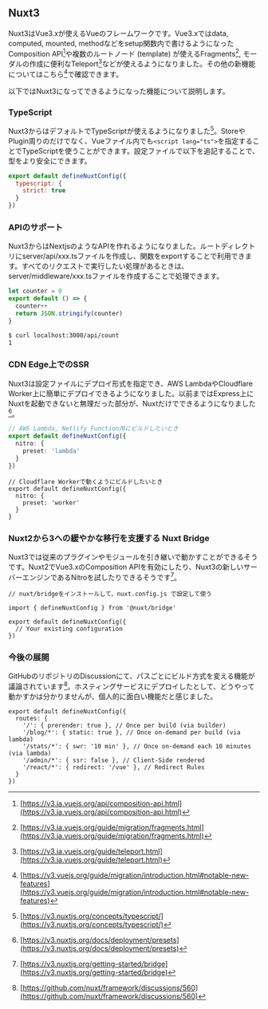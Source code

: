 ## Nuxt3
Nuxt3はVue3.xが使えるVueのフレームワークです。Vue3.xではdata, computed, mounted,  methodなどをsetup関数内で書けるようになったComposition API[^composition_api]や複数のルートノード (template) が使えるFragments[^nuxt3_fragments], モーダルの作成に便利なTeleport[^nuxt3_teleport]などが使えるようになりました。その他の新機能についてはこちら[^nuxt3_features]で確認できます。

以下ではNuxt3になってできるようになった機能について説明します。

### TypeScript
Nuxt3からはデフォルトでTypeScriptが使えるようになりました[^nuxt3_ts]。StoreやPlugin周りのだけでなく、Vueファイル内でも`<script lang="ts">`を指定することでTypeScriptを使うことができます。設定ファイルで以下を追記することで、型をより安全にできます。

```javascript
export default defineNuxtConfig({
  typescript: {
    strict: true
  }
})
```

### APIのサポート
Nuxt3からはNextjsのようなAPIを作れるようになりました。ルートディレクトリにserver/api/xxx.tsファイルを作成し、関数をexportすることで利用できます。すべてのリクエストで実行したい処理があるときは、server/middleware/xxx.tsファイルを作成することで処理できます。

```tsx:~/server/api/count.ts
let counter = 0
export default () => {
  counter++
  return JSON.stringify(counter)
}
```

```bash
$ curl localhost:3000/api/count
1
```

### CDN Edge上でのSSR
Nuxt3は設定ファイルにデプロイ形式を指定でき、AWS LambdaやCloudflare Worker上に簡単にデプロイできるようになりました。以前まではExpress上にNuxtを起動できないと無理だった部分が、Nuxtだけでできるようになりました[^nuxt3_preset]。

```tsx:nuxt.config.ts
// AWS Lambda, Netlify Function用にビルドしたいとき
export default defineNuxtConfig({
  nitro: {
    preset: 'lambda'
  }
})
```

```tsx
// Cloudflare Workerで動くようにビルドしたいとき
export default defineNuxtConfig({
  nitro: {
    preset: 'worker'
  }
}
```

### Nuxt2から3への緩やかな移行を支援する Nuxt Bridge
Nuxt3では従来のプラグインやモジュールを引き継いで動かすことができるそうです。Nuxt2でVue3.xのComposition APIを有効にしたり、Nuxt3の新しいサーバーエンジンであるNitroを試したりできるそうです[^nuxt3_bridge]。

```tsx
// nuxt/bridgeをインストールして、nuxt.config.js で設定して使う

import { defineNuxtConfig } from '@nuxt/bridge'

export default defineNuxtConfig({
  // Your existing configuration
})
```

### 今後の展開
GitHubのリポジトリのDiscussionにて、パスごとにビルド方式を変える機能が議論されています[^nuxt3_path_build]。ホスティングサービスにデプロイしたとして、どうやって動かすかは分かりませんが、個人的に面白い機能だと感じました。

```tsx
export default defineNuxtConfig({
  routes: {
    '/': { prerender: true }, // Once per build (via builder)
    '/blog/*': { static: true }, // Once on-demand per build (via lambda)
    '/stats/*': { swr: '10 min' }, // Once on-demand each 10 minutes (via lambda)
    '/admin/*': { ssr: false }, // Client-Side rendered
    '/react/*': { redirect: '/vue' }, // Redirect Rules
  }
})
```

[^composition_api]: [https://v3.ja.vuejs.org/api/composition-api.html](https://v3.ja.vuejs.org/api/composition-api.html)
[^nuxt3_fragments]: [https://v3.ja.vuejs.org/guide/migration/fragments.html](https://v3.ja.vuejs.org/guide/migration/fragments.html)
[^nuxt3_features]: [https://v3.vuejs.org/guide/migration/introduction.html#notable-new-features](https://v3.vuejs.org/guide/migration/introduction.html#notable-new-features)
[^nuxt3_teleport]: [https://v3.ja.vuejs.org/guide/teleport.html](https://v3.ja.vuejs.org/guide/teleport.html)
[^nuxt3_ts]: [https://v3.nuxtjs.org/concepts/typescript/](https://v3.nuxtjs.org/concepts/typescript/)
[^nuxt3_preset]: [https://v3.nuxtjs.org/docs/deployment/presets](https://v3.nuxtjs.org/docs/deployment/presets)
[^nuxt3_bridge]: [https://v3.nuxtjs.org/getting-started/bridge](https://v3.nuxtjs.org/getting-started/bridge)
[^nuxt3_path_build]: [https://github.com/nuxt/framework/discussions/560](https://github.com/nuxt/framework/discussions/560)

